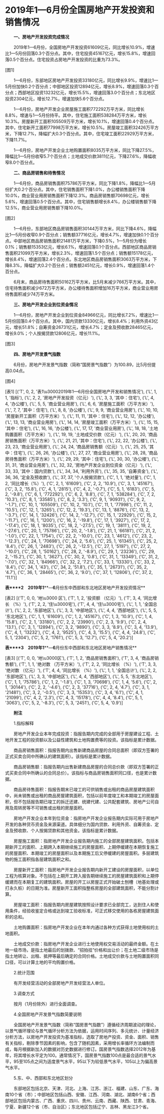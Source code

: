 # 2019年1—6月份全国房地产开发投资和销售情况

　　**一、房地产开发投资完成情况**

　　2019年1—6月份，全国房地产开发投资61609亿元，同比增长10.9%，增速比1—5月份回落0.3个百分点。其中，住宅投资45167亿元，增长15.8%，增速回落0.5个百分点。住宅投资占房地产开发投资的比重为73.3%。

[图1]

　　1—6月份，东部地区房地产开发投资33180亿元，同比增长9.9%，增速比1—5月份加快0.2个百分点；中部地区投资12894亿元，增长8.9%，增速回落0.3个百分点；西部地区投资13232亿元，增长15.5%，增速回落3.0个百分点；东北地区投资2304亿元，增长12.7%，增速加快5.6个百分点。

　　1—6月份，房地产开发企业房屋施工面积772292万平方米，同比增长8.8%，增速与1—5月份持平。其中，住宅施工面积538284万平方米，增长10.3%。房屋新开工面积105509万平方米，增长10.1%，增速回落0.4个百分点。其中，住宅新开工面积77998万平方米，增长10.5%。房屋竣工面积32426万平方米，下降12.7%，降幅扩大0.3个百分点。其中，住宅竣工面积22929万平方米，下降11.7%。

　　1—6月份，房地产开发企业土地购置面积8035万平方米，同比下降27.5%，降幅比1—5月份收窄5.7个百分点；土地成交价款3811亿元，下降27.6%，降幅收窄8.0个百分点。

　　**二、商品房销售和待售情况**

　　1—6月份，商品房销售面积75786万平方米，同比下降1.8%，降幅比1—5月份扩大0.2个百分点。其中，住宅销售面积下降1.0%，办公楼销售面积下降10.0%，商业营业用房销售面积下降12.3%。商品房销售额70698亿元，增长5.6%，增速回落0.5个百分点。其中，住宅销售额增长8.4%，办公楼销售额下降12.5%，商业营业用房销售额下降10.0%。

[图2]

　　1—6月份，东部地区商品房销售面积30144万平方米，同比下降4.6%，降幅比1—5月份收窄0.9个百分点；销售额37716亿元，增长4.7%，增速加快0.1个百分点。中部地区商品房销售面积21481万平方米，下降0.5%，1—5月份为增长0.1%；销售额15353亿元，增长6.1%，增速回落0.1个百分点。西部地区商品房销售面积21099万平方米，增长2.3%，增速回落1.5个百分点；销售额15178亿元，增长8.4%，增速回落2.4个百分点。东北地区商品房销售面积3063万平方米，下降8.3%，降幅扩大0.2个百分点；销售额2451亿元，增长0.9%，增速回落1.4个百分点。

　　6月末，商品房待售面积50162万平方米，比5月末减少766万平方米。其中，住宅待售面积减少672万平方米，办公楼待售面积增加16万平方米，商业营业用房待售面积减少74万平方米。

　　**三、房地产开发企业到位资金情况**

　　1—6月份，房地产开发企业到位资金84966亿元，同比增长7.2%，增速比1—5月份回落0.4个百分点。其中，国内贷款13330亿元，增长8.4%；利用外资43亿元，增长51.8%；自筹资金26731亿元，增长4.7%；定金及预收款28465亿元，增长9.0%；个人按揭贷款12806亿元，增长11.1%。

[图3]

　　**四、房地产开发景气指数**

　　6月份，房地产开发景气指数（简称“国房景气指数”）为100.89，比5月份提高0.04点。

[图4]

[表1]
[('T', 0, 2, '表1\u30002019年1—6月份全国房地产开发和销售情况'), ('L', 1, 1, '指标'), ('L', 2, 2, '房地产开发投资（亿元）'), ('L', 3, 3, '其中：住宅'), ('L', 4, 4, '办公楼'), ('L', 5, 5, '商业营业用房'), ('L', 6, 6, '房屋施工面积（万平方米）'), ('L', 7, 7, '其中：住宅'), ('L', 8, 8, '办公楼'), ('L', 9, 9, '商业营业用房'), ('L', 10, 10, '房屋新开工面积（万平方米）'), ('L', 11, 11, '其中：住宅'), ('L', 12, 12, '办公楼'), ('L', 13, 13, '商业营业用房'), ('L', 14, 14, '房屋竣工面积（万平方米）'), ('L', 15, 15, '其中：住宅'), ('L', 16, 16, '办公楼'), ('L', 17, 17, '商业营业用房'), ('L', 18, 18, '土地购置面积（万平方米）'), ('L', 19, 19, '土地成交价款（亿元）'), ('L', 20, 20, '商品房销售面积（万平方米）'), ('L', 21, 21, '其中：住宅'), ('L', 22, 22, '办公楼'), ('L', 23, 23, '商业营业用房'), ('L', 24, 24, '商品房销售额（亿元）'), ('L', 25, 25, '其中：住宅'), ('L', 26, 26, '办公楼'), ('L', 27, 27, '商业营业用房'), ('L', 28, 28, '商品房待售面积（万平方米）'), ('L', 29, 29, '其中：住宅'), ('L', 30, 30, '办公楼'), ('L', 31, 31, '商业营业用房'), ('L', 32, 32, '房地产开发企业到位资金（亿元）'), ('L', 33, 33, '其中：国内贷款'), ('L', 34, 34, '利用外资'), ('L', 35, 35, '自筹资金'), ('L', 36, 36, '定金及预收款'), ('L', 37, 37, '个人按揭贷款'), ('C', 1, 1, '绝对量'), ('C', 1, 2, '同比增长（%）'), ('C', 2, 1, '61609'), ('C', 2, 2, '10.9'), ('C', 3, 1, '45167'), ('C', 3, 2, '15.8'), ('C', 4, 1, '2815'), ('C', 4, 2, '-0.7'), ('C', 5, 1, '6183'), ('C', 5, 2, '-9.8'), ('C', 6, 1, '772292'), ('C', 6, 2, '8.8'), ('C', 7, 1, '538284'), ('C', 7, 2, '10.3'), ('C', 8, 1, '33585'), ('C', 8, 2, '3.3'), ('C', 9, 1, '90931'), ('C', 9, 2, '-1.7'), ('C', 10, 1, '105509'), ('C', 10, 2, '10.1'), ('C', 11, 1, '77998'), ('C', 11, 2, '10.5'), ('C', 12, 1, '3265'), ('C', 12, 2, '19.3'), ('C', 13, 1, '8876'), ('C', 13, 2, '-3.7'), ('C', 14, 1, '32426'), ('C', 14, 2, '-12.7'), ('C', 15, 1, '22929'), ('C', 15, 2, '-11.7'), ('C', 16, 1, '1200'), ('C', 16, 2, '-19.8'), ('C', 17, 1, '3927'), ('C', 17, 2, '-17.4'), ('C', 18, 1, '8035'), ('C', 18, 2, '-27.5'), ('C', 19, 1, '3811'), ('C', 19, 2, '-27.6'), ('C', 20, 1, '75786'), ('C', 20, 2, '-1.8'), ('C', 21, 1, '66181'), ('C', 21, 2, '-1.0'), ('C', 22, 1, '1754'), ('C', 22, 2, '-10.0'), ('C', 23, 1, '4612'), ('C', 23, 2, '-12.3'), ('C', 24, 1, '70698'), ('C', 24, 2, '5.6'), ('C', 25, 1, '61345'), ('C', 25, 2, '8.4'), ('C', 26, 1, '2483'), ('C', 26, 2, '-12.5'), ('C', 27, 1, '5197'), ('C', 27, 2, '-10.0'), ('C', 28, 1, '50162'), ('C', 28, 2, '-8.9'), ('C', 29, 1, '23236'), ('C', 29, 2, '-15.2'), ('C', 30, 1, '3627'), ('C', 30, 2, '0.8'), ('C', 31, 1, '13349'), ('C', 31, 2, '-7.0'), ('C', 32, 1, '84966'), ('C', 32, 2, '7.2'), ('C', 33, 1, '13330'), ('C', 33, 2, '8.4'), ('C', 34, 1, '43'), ('C', 34, 2, '51.8'), ('C', 35, 1, '26731'), ('C', 35, 2, '4.7'), ('C', 36, 1, '28465'), ('C', 36, 2, '9.0'), ('C', 37, 1, '12806'), ('C', 37, 2, '11.1')]

**表****2**　**2019****年****1****—****6****月份东中西部和东北地区房地产开发投资情况**

[表2]
[('T', 0, 0, '地\u3000 区'), ('T', 1, 2, '投资额 （亿元）'), ('T', 3, 4, '同比增长 （%）'), ('T', 2, 2, '住\u3000宅'), ('T', 4, 4, '住\u3000宅'), ('L', 1, 1, '全国总计'), ('L', 2, 2, '东部地区'), ('L', 3, 3, '中部地区'), ('L', 4, 4, '西部地区'), ('L', 5, 5, '东北地区'), ('C', 1, 1, '61609'), ('C', 1, 2, '45167'), ('C', 1, 3, '10.9'), ('C', 1, 4, '15.8'), ('C', 2, 1, '33180'), ('C', 2, 2, '23990'), ('C', 2, 3, '9.9'), ('C', 2, 4, '13.1'), ('C', 3, 1, '12894'), ('C', 3, 2, '9890'), ('C', 3, 3, '8.9'), ('C', 3, 4, '13.9'), ('C', 4, 1, '13232'), ('C', 4, 2, '9525'), ('C', 4, 3, '15.5'), ('C', 4, 4, '24.8'), ('C', 5, 1, '2304'), ('C', 5, 2, '1761'), ('C', 5, 3, '12.7'), ('C', 5, 4, '20.2')]

**表****3**　**2019****年****1****—****6****月份东中西部和东北地区房地产销售情况**

[表3]
[('T', 0, 0, '地\u3000区'), ('T', 1, 2, '商品房销售面积'), ('T', 3, 4, '商品房销售额'), ('T', 1, 1, '绝对数 （万平方米）'), ('T', 2, 2, '同比增长 （%）'), ('T', 3, 3, '绝对数 （亿元）'), ('T', 4, 4, '同比增长 （%）'), ('L', 1, 1, '全国总计'), ('L', 2, 2, '东部地区'), ('L', 3, 3, '中部地区'), ('L', 4, 4, '西部地区'), ('L', 5, 5, '东北地区'), ('C', 1, 1, '75786'), ('C', 1, 2, '-1.8'), ('C', 1, 3, '70698'), ('C', 1, 4, '5.6'), ('C', 2, 1, '30144'), ('C', 2, 2, '-4.6'), ('C', 2, 3, '37716'), ('C', 2, 4, '4.7'), ('C', 3, 1, '21481'), ('C', 3, 2, '-0.5'), ('C', 3, 3, '15353'), ('C', 3, 4, '6.1'), ('C', 4, 1, '21099'), ('C', 4, 2, '2.3'), ('C', 4, 3, '15178'), ('C', 4, 4, '8.4'), ('C', 5, 1, '3063'), ('C', 5, 2, '-8.3'), ('C', 5, 3, '2451'), ('C', 5, 4, '0.9')]

　　**附注**

　　1.指标解释

　　房地产开发企业本年完成投资：指报告期内完成的全部用于房屋建设工程、土地开发工程的投资额以及公益性建筑和土地购置费等的投资。该指标是累计数据。

　　商品房销售面积：指报告期内出售新建商品房屋的合同总面积（即双方签署的正式买卖合同中所确认的建筑面积）。该指标是累计数据。

　　商品房销售额：指报告期内出售新建商品房屋的合同总价款（即双方签署的正式买卖合同中所确认的合同总价）。该指标与商品房销售面积同口径，也是累计数据。

　　商品房待售面积：指报告期末已竣工的可供销售或出租的商品房屋建筑面积中，尚未销售或出租的商品房屋建筑面积，包括以前年度竣工和本期竣工的房屋面积，但不包括报告期已竣工的拆迁还建、统建代建、公共配套建筑、房地产公司自用及周转房等不可销售或出租的房屋面积。

　　房地产开发企业本年到位资金：指房地产开发企业报告期内实际可用于房地产开发的各种货币资金及来源渠道。具体细分为国内贷款、利用外资、自筹资金、定金及预收款、个人按揭贷款和其他资金。该指标是累计数据。

　　房屋施工面积：指房地产开发企业报告期内施工的全部房屋建筑面积。包括本期新开工的面积、上期跨入本期继续施工的房屋面积、上期停缓建在本期恢复施工的房屋面积、本期竣工的房屋面积以及本期施工后又停缓建的房屋面积。多层建筑物的施工面积指各层建筑面积之和。

　　房屋新开工面积：指房地产开发企业报告期内新开工建设的房屋面积，以单位工程为核算对象。不包括在上期开工跨入报告期继续施工的房屋建筑面积和上期停缓建而在本期复工的建筑面积。房屋的开工以房屋正式开始破土刨槽（地基处理或打永久桩）的日期为准。房屋新开工面积指整栋房屋的全部建筑面积，不能分割计算。

　　房屋竣工面积：指报告期内房屋建筑按照设计要求已全部完工，达到住人和使用条件，经验收鉴定合格或达到竣工验收标准，可正式移交使用的各栋房屋建筑面积的总和。

　　土地购置面积：指房地产开发企业在本年内通过各种方式获得土地使用权的土地面积。

　　土地成交价款：指房地产开发企业进行土地使用权交易活动的最终金额。在土地一级市场，是指土地最后的划拨款、“招拍挂”价格和出让价；在土地二级市场是指土地转让、出租、抵押等最后确定的合同价格。土地成交价款与土地购置面积同口径，可以计算土地的平均购置价格。

　　2.统计范围

　　有开发经营活动的全部房地产开发经营法人单位。

　　3.调查方式

　　按月（1月份除外）进行全面调查。

　　4.全国房地产开发景气指数简要说明

　　全国房地产开发景气指数（简称“国房景气指数”）遵循经济周期波动的理论，以景气循环理论与景气循环分析方法为依据，运用时间序列、多元统计、计量经济分析方法，以房地产开发投资为基准指标，选取了房地产投资、资金、面积、销售有关指标，剔除季节因素的影响，包含了随机因素，采用增长率循环方法编制而成，每月根据新加入的数据对历史数据进行修订。国房景气指数选择2012年为基年，将其增长水平定为100。通常情况下，国房景气指数100点是最合适的景气水平，95至105点之间为适度景气水平，95以下为较低景气水平，105以上为偏高景气水平。

　　5.东、中、西部和东北地区划分

　　东部地区包括北京、天津、河北、上海、江苏、浙江、福建、山东、广东、海南10个省（市）；中部地区包括山西、安徽、江西、河南、湖北、湖南6个省；西部地区包括内蒙古、广西、重庆、四川、贵州、云南、西藏、陕西、甘肃、青海、宁夏、新疆12个省（市、自治区）；东北地区包括辽宁、吉林、黑龙江3个省。